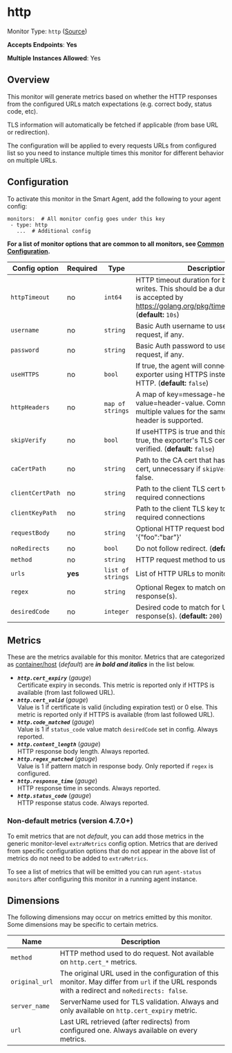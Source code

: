 <!--- GENERATED BY gomplate from scripts/docs/templates/monitor-page.md.tmpl --->

# http

Monitor Type: `http` ([Source](https://github.com/signalfx/signalfx-agent/tree/master/pkg/monitors/http))

**Accepts Endpoints**: **Yes**

**Multiple Instances Allowed**: Yes

## Overview

This monitor will generate metrics based on whether the HTTP responses from
the configured URLs match expectations (e.g. correct body, status code,
etc).

TLS information will automatically be fetched if applicable (from base URL
or redirection).

The configuration will be applied to every requests URLs from configured
list so you need to instance multiple times this monitor for different
behavior on multiple URLs.


## Configuration

To activate this monitor in the Smart Agent, add the following to your
agent config:

```
monitors:  # All monitor config goes under this key
 - type: http
   ...  # Additional config
```

**For a list of monitor options that are common to all monitors, see [Common
Configuration](../monitor-config.md#common-configuration).**


| Config option | Required | Type | Description |
| --- | --- | --- | --- |
| `httpTimeout` | no | `int64` | HTTP timeout duration for both read and writes. This should be a duration string that is accepted by https://golang.org/pkg/time/#ParseDuration (**default:** `10s`) |
| `username` | no | `string` | Basic Auth username to use on each request, if any. |
| `password` | no | `string` | Basic Auth password to use on each request, if any. |
| `useHTTPS` | no | `bool` | If true, the agent will connect to the exporter using HTTPS instead of plain HTTP. (**default:** `false`) |
| `httpHeaders` | no | `map of strings` | A map of key=message-header and value=header-value. Comma separated multiple values for the same message-header is supported. |
| `skipVerify` | no | `bool` | If useHTTPS is true and this option is also true, the exporter's TLS cert will not be verified. (**default:** `false`) |
| `caCertPath` | no | `string` | Path to the CA cert that has signed the TLS cert, unnecessary if `skipVerify` is set to false. |
| `clientCertPath` | no | `string` | Path to the client TLS cert to use for TLS required connections |
| `clientKeyPath` | no | `string` | Path to the client TLS key to use for TLS required connections |
| `requestBody` | no | `string` | Optional HTTP request body as string like '{"foo":"bar"}' |
| `noRedirects` | no | `bool` | Do not follow redirect. (**default:** `false`) |
| `method` | no | `string` | HTTP request method to use. (**default:** `GET`) |
| `urls` | **yes** | `list of strings` | List of HTTP URLs to monitor. |
| `regex` | no | `string` | Optional Regex to match on URL(s) response(s). |
| `desiredCode` | no | `integer` | Desired code to match for URL(s) response(s). (**default:** `200`) |


## Metrics

These are the metrics available for this monitor.
Metrics that are categorized as
[container/host](https://docs.signalfx.com/en/latest/admin-guide/usage.html#about-custom-bundled-and-high-resolution-metrics)
(*default*) are ***in bold and italics*** in the list below.


 - ***`http.cert_expiry`*** (*gauge*)<br>    Certificate expiry in seconds. This metric is reported only if HTTPS is available (from last followed URL).
 - ***`http.cert_valid`*** (*gauge*)<br>    Value is 1 if certificate is valid (including expiration test) or 0 else. This metric is reported only if HTTPS is available (from last followed URL).
 - ***`http.code_matched`*** (*gauge*)<br>    Value is 1 if `status_code` value match `desiredCode` set in config. Always reported.
 - ***`http.content_length`*** (*gauge*)<br>    HTTP response body length. Always reported.
 - ***`http.regex_matched`*** (*gauge*)<br>    Value is 1 if pattern match in response body. Only reported if `regex` is configured.
 - ***`http.response_time`*** (*gauge*)<br>    HTTP response time in seconds. Always reported.
 - ***`http.status_code`*** (*gauge*)<br>    HTTP response status code. Always reported.

### Non-default metrics (version 4.7.0+)

To emit metrics that are not _default_, you can add those metrics in the
generic monitor-level `extraMetrics` config option.  Metrics that are derived
from specific configuration options that do not appear in the above list of
metrics do not need to be added to `extraMetrics`.

To see a list of metrics that will be emitted you can run `agent-status
monitors` after configuring this monitor in a running agent instance.

## Dimensions

The following dimensions may occur on metrics emitted by this monitor.  Some
dimensions may be specific to certain metrics.

| Name | Description |
| ---  | ---         |
| `method` | HTTP method used to do request. Not available on `http.cert_*` metrics. |
| `original_url` | The original URL used in the configuration of this monitor.  May differ from `url` if the URL responds with a redirect and `noRedirects: false`. |
| `server_name` | ServerName used for TLS validation. Always and only available on `http.cert_expiry` metric. |
| `url` | Last URL retrieved (after redirects) from configured one. Always available on every metrics. |



